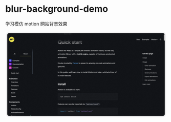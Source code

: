 # blur-background-demo

学习模仿 motion 网站背景效果

<img src="./motion-screenshot.png" alt="motion-screenshot" />
